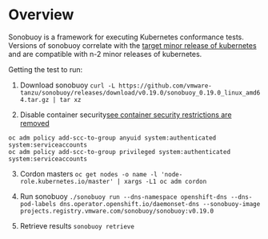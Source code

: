 # Overview

Sonobuoy is a framework for executing Kubernetes conformance tests.  Versions of sonobuoy correlate with the [target minor release of kubernetes](https://sonobuoy.io/docs/v0.19.0/index.html) and are compatible with n-2 minor releases of kubernetes.

Getting the test to run:

1. Download sonobuoy
`curl -L https://github.com/vmware-tanzu/sonobuoy/releases/download/v0.19.0/sonobuoy_0.19.0_linux_amd64.tar.gz | tar xz`

2. Disable container security[see container security restrictions are removed](https://github.com/openshift/kubernetes/blob/master/openshift-hack/conformance-k8s.sh#L47)
~~~
oc adm policy add-scc-to-group anyuid system:authenticated system:serviceaccounts
oc adm policy add-scc-to-group privileged system:authenticated system:serviceaccounts
~~~
3. Cordon masters
`oc get nodes -o name -l 'node-role.kubernetes.io/master' | xargs -L1 oc adm cordon`

4. Run sonobuoy
`./sonobuoy run --dns-namespace openshift-dns --dns-pod-labels dns.operator.openshift.io/daemonset-dns --sonobuoy-image projects.registry.vmware.com/sonobuoy/sonobuoy:v0.19.0`

5. Retrieve results
`sonobuoy retrieve`
